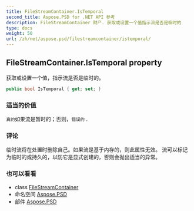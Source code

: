 ```yaml
---
title: FileStreamContainer.IsTemporal
second_title: Aspose.PSD for .NET API 参考
description: FileStreamContainer 财产. 获取或设置一个值指示流是否是临时的
type: docs
weight: 50
url: /zh/net/aspose.psd/filestreamcontainer/istemporal/
---
```

## FileStreamContainer.IsTemporal property

获取或设置一个值，指示流是否是临时的。

```csharp
public bool IsTemporal { get; set; }
```

### 适当的价值

`真的`如果流是暂时的；否则，`错误的` .

### 评论

临时流将在处置时删除自己。如果流是基于内存的，则此属性无效。 流可以标记为临时的或持久的，以防它是显式创建的，否则会抛出适当的异常。

### 也可以看看

* class [FileStreamContainer](../)
* 命名空间 [Aspose.PSD](../../filestreamcontainer/)
* 部件 [Aspose.PSD](../../../)


